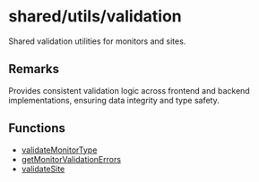 # shared/utils/validation

Shared validation utilities for monitors and sites.

## Remarks

Provides consistent validation logic across frontend and backend
implementations, ensuring data integrity and type safety.

## Functions

- [validateMonitorType](functions/validateMonitorType.md)
- [getMonitorValidationErrors](functions/getMonitorValidationErrors.md)
- [validateSite](functions/validateSite.md)

